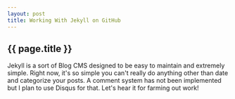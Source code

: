```yaml
---
layout: post
title: Working With Jekyll on GitHub
---
```


## {{ page.title }}

Jekyll is a sort of Blog CMS designed to be easy to maintain and extremely simple. Right now, it's so simple you can't really do anything other than date and categorize your posts. A comment system has not been implemented but I plan to use Disqus for that. Let's hear it for farming out work!
